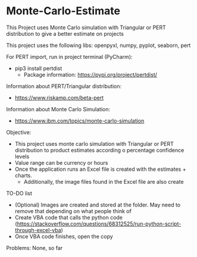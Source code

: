 # Monte-Carlo-Estimate
 This Project uses Monte Carlo simulation with Triangular or PERT distribution to give a better estimate on projects

This project uses the following libs: openpyxl, numpy, pyplot, seaborn, pert

For PERT import, run in project terminal (PyCharm):
- pip3 install pertdist 
  - Package information: https://pypi.org/project/pertdist/

Information about PERT/Triangular distribution:
- https://www.riskamp.com/beta-pert

Information about Monte Carlo Simulation:
- https://www.ibm.com/topics/monte-carlo-simulation


Objective:
- This project uses monte carlo simulation with Triangular or PERT distribution to product estimates according o percentage confidence levels
- Value range can be currency or hours
- Once the application runs an Excel file is created with the estimates + charts.
  - Additionally, the image files found in the Excel file are also create

TO-DO list
- (Optional) Images are created and stored at the folder. May need to remove that depending on what people think of
- Create VBA code that calls the python code (https://stackoverflow.com/questions/68312525/run-python-script-through-excel-vba)
- Once VBA code finishes, open the copy

Problems: None, so far